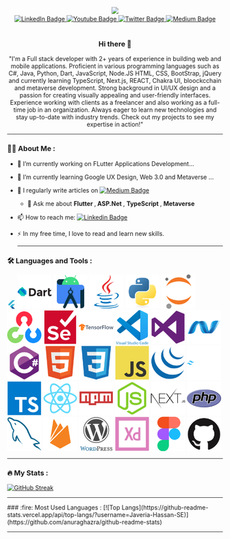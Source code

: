 <div id="header" align="center">
  <img src="https://img.freepik.com/free-vector/hand-drawn-iranian-woman-illustration_23-2149857240.jpg?w=740&t=st=1674977338~exp=1674977938~hmac=538fb1de96b61b3d444d013935bf64f388c08417d36de1ef9afca7a29c358623" width="300"/>


<div id="badges">
  <a href="https://www.linkedin.com/in/javeria-hassan/" target="_blank">
    <img src="https://img.shields.io/badge/LinkedIn-blue?style=for-the-badge&logo=linkedin&logoColor=white" alt="LinkedIn Badge"/>
  </a>
  <a href="https://www.youtube.com/@programmingwithjh" target="_blank">
    <img src="https://img.shields.io/badge/YouTube-red?style=for-the-badge&logo=youtube&logoColor=white" alt="Youtube Badge"/>
  </a>
  <a href="https://twitter.com/_JaveriaHassan" target="_blank">
    <img src="https://img.shields.io/badge/Twitter-blue?style=for-the-badge&logo=twitter&logoColor=white" alt="Twitter Badge"/>
  </a>
   <a href="https://medium.com/@javeria.hassan2601" target="_blank">
    <img src="https://img.shields.io/badge/Medium-black?style=for-the-badge&logo=medium&logoColor=white" alt="Medium Badge"/>
  </a>
</div>
<img src="https://komarev.com/ghpvc/?username=Javeria-Hassan-SE&style=flat-square&color=blue" alt=""/>
                                                                                                    
 ### Hi there 👋

"I'm a Full stack developer with 2+ years of experience in building web and mobile applications. Proficient in various programming languages such as C#, Java, Python, Dart, JavaScript, Node.JS HTML, CSS, BootStrap, jQuery and currently learning TypeScript, Next.js, REACT, Chakra UI, bloockcchain and metaverse development. Strong background in UI/UX design and a passion for creating visually appealing and user-friendly interfaces. Experience working with clients as a freelancer and also working as a full-time job in an organization. Always eager to learn new technologies and stay up-to-date with industry trends. Check out my projects to see my expertise in action!"
                                                                                                    
</div>

   <hr>

### :woman_technologist: About Me :

- 🔭 I’m currently working on FLutter Applications Development...
- 🌱 I’m currently learning Google UX Design, Web 3.0 and Metaverse ...
- :page_with_curl: I regularly write articles on [![Medium Badge](https://img.shields.io/badge/-Medium-blacke?style=flat&logo=Medium&logoColor=white)](https://medium.com/@javeria.hassan2601)
   - 💬 Ask me about <strong> Flutter </strong> ,<strong> ASP.Net </strong>, <strong> TypeScript </strong>, <strong> Metaverse </strong>
- 📫 How to reach me: [![Linkedin Badge](https://img.shields.io/badge/-LinkedIn-blue?style=flat&logo=Linkedin&logoColor=white)](https://www.linkedin.com/in/javeria-hassan/)
- ⚡ In my free time, I love to read and learn new skills.

   <hr>
   
### :hammer_and_wrench: Languages and Tools :
   <div>
   <img src="https://github.com/devicons/devicon/blob/master/icons/flutter/flutter-original.svg" alt="" width="20px" height="20px">
   <img src="https://github.com/devicons/devicon/blob/master/icons/dart/dart-original-wordmark.svg" alt="" width="80px" height="80px">
   <img src="https://github.com/devicons/devicon/blob/master/icons/androidstudio/androidstudio-original.svg" alt="" width="80px" height="80px">
   <img src="https://github.com/devicons/devicon/blob/master/icons/java/java-original.svg" alt="" width="80px" height="80px">
   <img src="https://github.com/devicons/devicon/blob/master/icons/python/python-original.svg" alt="" width="80px" height="80px">
   <img src="https://github.com/devicons/devicon/blob/master/icons/jupyter/jupyter-original.svg" alt="" width="80px" height="80px">
   <img src="https://github.com/devicons/devicon/blob/master/icons/opencv/opencv-original.svg" alt="" width="80px" height="80px">
   <img src="https://github.com/devicons/devicon/blob/master/icons/selenium/selenium-original.svg" alt="" width="80px" height="80px">
   <img src="https://github.com/devicons/devicon/blob/master/icons/tensorflow/tensorflow-original-wordmark.svg" alt="" width="80px" height="80px">
   <img src="https://github.com/devicons/devicon/blob/master/icons/vscode/vscode-original-wordmark.svg" alt="" width="80px" height="80px">
   <img src="https://github.com/devicons/devicon/blob/master/icons/visualstudio/visualstudio-plain.svg" alt="" width="80px" height="80px">
   <img src="https://github.com/devicons/devicon/blob/master/icons/dot-net/dot-net-original.svg" alt="" width="80px" height="80px">
   <img src="https://github.com/devicons/devicon/blob/master/icons/csharp/csharp-original.svg" alt="" width="80px" height="80px">
   <img src="https://github.com/devicons/devicon/blob/master/icons/html5/html5-original.svg" alt="" width="80px" height="80px">
   <img src="https://github.com/devicons/devicon/blob/master/icons/css3/css3-original.svg" alt="" width="80px" height="80px">
   <img src="https://github.com/devicons/devicon/blob/master/icons/javascript/javascript-original.svg" alt="" width="80px" height="80px">
   <img src="https://github.com/devicons/devicon/blob/master/icons/jquery/jquery-original.svg" alt="" width="80px" height="80px">
   <img src="https://github.com/devicons/devicon/blob/master/icons/tailwindcss/tailwindcss-original-wordmark.svg" alt="" width="80px" height="80px">
   <img src="https://github.com/devicons/devicon/blob/master/icons/typescript/typescript-original.svg" alt="" width="80px" height="80px">
   <img src="https://github.com/devicons/devicon/blob/master/icons/react/react-original.svg" alt="" width="80px" height="80px">
   <img src="https://github.com/devicons/devicon/blob/master/icons/npm/npm-original-wordmark.svg" alt="" width="80px" height="80px">
   <img src="https://github.com/devicons/devicon/blob/master/icons/nodejs/nodejs-original.svg" alt="" width="80px" height="80px">
   <img src="https://github.com/devicons/devicon/blob/master/icons/nextjs/nextjs-original-wordmark.svg" alt="" width="80px" height="80px">
   <img src="https://github.com/devicons/devicon/blob/master/icons/php/php-original.svg" alt="" width="80px" height="80px">
   <img src="https://github.com/devicons/devicon/blob/master/icons/mysql/mysql-original.svg" alt="" width="80px" height="80px">
    <img src="https://github.com/devicons/devicon/blob/master/icons/firebase/firebase-plain.svg" alt="" width="80px" height="80px">
    <img src="https://github.com/devicons/devicon/blob/master/icons/wordpress/wordpress-original.svg" alt="" width="80px" height="80px">
   <img src="https://github.com/devicons/devicon/blob/master/icons/xd/xd-line.svg" alt="" width="80px" height="80px">
    <img src="https://github.com/devicons/devicon/blob/master/icons/figma/figma-original.svg" alt="" width="80px" height="80px">
   <img src="https://github.com/devicons/devicon/blob/master/icons/github/github-original.svg" alt="" width="80px" height="80px">
   </div>
   <hr>
   
   ### :fire: My Stats :
[![GitHub Streak](http://github-readme-streak-stats.herokuapp.com?user=Javeria-Hassan-SE&theme=dark&border_radius=5&mode=weekly)](https://git.io/streak-stats)
<hr>
    ### :fire: Most Used Languages :
[![Top Langs](https://github-readme-stats.vercel.app/api/top-langs/?username=Javeria-Hassan-SE)](https://github.com/anuraghazra/github-readme-stats)
   
   <hr>
   
  

   
